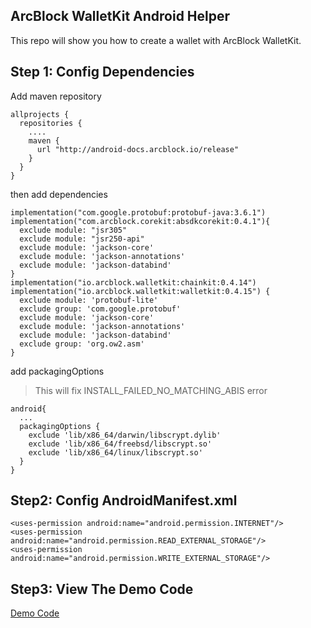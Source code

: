 ## ArcBlock WalletKit Android Helper

This repo will show you how to create a wallet with ArcBlock WalletKit.

## Step 1: Config Dependencies

Add maven repository

```
allprojects {
  repositories {
    ....
    maven {
      url "http://android-docs.arcblock.io/release"
    }
  }
}
```

then add dependencies

```
implementation("com.google.protobuf:protobuf-java:3.6.1")
implementation("com.arcblock.corekit:absdkcorekit:0.4.1"){
  exclude module: "jsr305"
  exclude module: "jsr250-api"
  exclude module: 'jackson-core'
  exclude module: 'jackson-annotations'
  exclude module: 'jackson-databind'
}
implementation("io.arcblock.walletkit:chainkit:0.4.14")
implementation("io.arcblock.walletkit:walletkit:0.4.15") {
  exclude module: 'protobuf-lite'
  exclude group: 'com.google.protobuf'
  exclude module: 'jackson-core'
  exclude module: 'jackson-annotations'
  exclude module: 'jackson-databind'
  exclude group: 'org.ow2.asm'
}
```

add packagingOptions

> This will fix INSTALL_FAILED_NO_MATCHING_ABIS error

```
android{
  ...
  packagingOptions {
    exclude 'lib/x86_64/darwin/libscrypt.dylib'
    exclude 'lib/x86_64/freebsd/libscrypt.so'
    exclude 'lib/x86_64/linux/libscrypt.so'
  }
}
```

## Step2: Config AndroidManifest.xml

```
<uses-permission android:name="android.permission.INTERNET"/>
<uses-permission android:name="android.permission.READ_EXTERNAL_STORAGE"/>
<uses-permission android:name="android.permission.WRITE_EXTERNAL_STORAGE"/>
```

## Step3: View The Demo Code

[Demo Code](./app/src/main/java/com/arcblock/whepler/MainActivity.kt)
